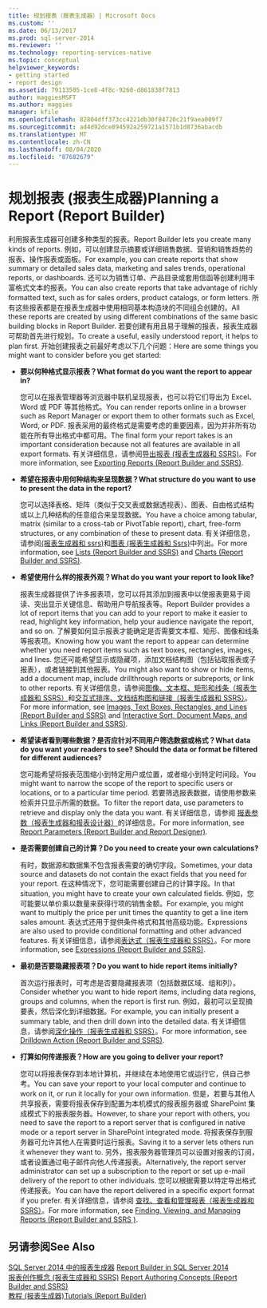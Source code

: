 ```yaml
---
title: 规划报表（报表生成器）| Microsoft Docs
ms.custom: ''
ms.date: 06/13/2017
ms.prod: sql-server-2014
ms.reviewer: ''
ms.technology: reporting-services-native
ms.topic: conceptual
helpviewer_keywords:
- getting started
- report design
ms.assetid: 79113505-1ce8-4f8c-9260-d861838f7813
author: maggiesMSFT
ms.author: maggies
manager: kfile
ms.openlocfilehash: 82804dff373cc4221db30f84720c21f9aea009f7
ms.sourcegitcommit: ad4d92dce894592a259721a1571b1d8736abacdb
ms.translationtype: MT
ms.contentlocale: zh-CN
ms.lasthandoff: 08/04/2020
ms.locfileid: "87682679"
---
```

# <a name="planning-a-report-report-builder"></a><span data-ttu-id="d1812-102">规划报表 (报表生成器)</span><span class="sxs-lookup"><span data-stu-id="d1812-102">Planning a Report (Report Builder)</span></span>
  <span data-ttu-id="d1812-103">利用报表生成器可创建多种类型的报表。</span><span class="sxs-lookup"><span data-stu-id="d1812-103">Report Builder lets you create many kinds of reports.</span></span> <span data-ttu-id="d1812-104">例如，可以创建显示摘要或详细销售数据、营销和销售趋势的报表、操作报表或面板。</span><span class="sxs-lookup"><span data-stu-id="d1812-104">For example, you can create reports that show summary or detailed sales data, marketing and sales trends, operational reports, or dashboards.</span></span> <span data-ttu-id="d1812-105">还可以为销售订单、产品目录或套用信函等创建利用丰富格式文本的报表。</span><span class="sxs-lookup"><span data-stu-id="d1812-105">You can also create reports that take advantage of richly formatted text, such as for sales orders, product catalogs, or form letters.</span></span> <span data-ttu-id="d1812-106">所有这些报表都是在报表生成器中使用相同基本构造块的不同组合创建的。</span><span class="sxs-lookup"><span data-stu-id="d1812-106">All these reports are created by using different combinations of the same basic building blocks in Report Builder.</span></span> <span data-ttu-id="d1812-107">若要创建有用且易于理解的报表，报表生成器可帮助首先进行规划。</span><span class="sxs-lookup"><span data-stu-id="d1812-107">To create a useful, easily understood report, it helps to plan first.</span></span> <span data-ttu-id="d1812-108">开始创建报表之前最好考虑以下几个问题：</span><span class="sxs-lookup"><span data-stu-id="d1812-108">Here are some things you might want to consider before you get started:</span></span>  
  
-   <span data-ttu-id="d1812-109">**要以何种格式显示报表？**</span><span class="sxs-lookup"><span data-stu-id="d1812-109">**What format do you want the report to appear in?**</span></span>  
  
     <span data-ttu-id="d1812-110">您可以在报表管理器等浏览器中联机呈现报表，也可以将它们导出为 Excel、Word 或 PDF 等其他格式。</span><span class="sxs-lookup"><span data-stu-id="d1812-110">You can render reports online in a browser such as Report Manager or export them to other formats such as Excel, Word, or PDF.</span></span> <span data-ttu-id="d1812-111">报表采用的最终格式是需要考虑的重要因素，因为并非所有功能在所有导出格式中都可用。</span><span class="sxs-lookup"><span data-stu-id="d1812-111">The final form your report takes is an important consideration because not all features are available in all export formats.</span></span> <span data-ttu-id="d1812-112">有关详细信息，请参阅[导出报表 &#40;报表生成器和 SSRS&#41;](../report-builder/export-reports-report-builder-and-ssrs.md)。</span><span class="sxs-lookup"><span data-stu-id="d1812-112">For more information, see [Exporting Reports &#40;Report Builder and SSRS&#41;](../report-builder/export-reports-report-builder-and-ssrs.md).</span></span>  
  
-   <span data-ttu-id="d1812-113">**希望在报表中用何种结构来呈现数据？**</span><span class="sxs-lookup"><span data-stu-id="d1812-113">**What structure do you want to use to present the data in the report?**</span></span>  
  
     <span data-ttu-id="d1812-114">您可以选择表格、矩阵（类似于交叉表或数据透视表）、图表、自由格式结构或以上几种结构的任意组合来呈现数据。</span><span class="sxs-lookup"><span data-stu-id="d1812-114">You have a choice among tabular, matrix (similar to a cross-tab or PivotTable report), chart, free-form structures, or any combination of these to present data.</span></span> <span data-ttu-id="d1812-115">有关详细信息，请参阅[&#40;报表生成器和 ssrs&#41;](tables-matrices-and-lists-report-builder-and-ssrs.md)和[图表 &#40;报表生成器和 Ssrs&#41;](charts-report-builder-and-ssrs.md)中列出。</span><span class="sxs-lookup"><span data-stu-id="d1812-115">For more information, see [Lists &#40;Report Builder and SSRS&#41;](tables-matrices-and-lists-report-builder-and-ssrs.md) and [Charts &#40;Report Builder and SSRS&#41;](charts-report-builder-and-ssrs.md).</span></span>  
  
-   <span data-ttu-id="d1812-116">**希望使用什么样的报表外观？**</span><span class="sxs-lookup"><span data-stu-id="d1812-116">**What do you want your report to look like?**</span></span>  
  
     <span data-ttu-id="d1812-117">报表生成器提供了许多报表项，您可以将其添加到报表中以使报表更易于阅读、突出显示关键信息、帮助用户导航报表等。</span><span class="sxs-lookup"><span data-stu-id="d1812-117">Report Builder provides a lot of report items that you can add to your report to make it easier to read, highlight key information, help your audience navigate the report, and so on.</span></span> <span data-ttu-id="d1812-118">了解要如何显示报表才能确定是否需要文本框、矩形、图像和线条等报表项。</span><span class="sxs-lookup"><span data-stu-id="d1812-118">Knowing how you want the report to appear can determine whether you need report items such as text boxes, rectangles, images, and lines.</span></span> <span data-ttu-id="d1812-119">您还可能希望显示或隐藏项，添加文档结构图（包括钻取报表或子报表），或者链接到其他报表。</span><span class="sxs-lookup"><span data-stu-id="d1812-119">You might also want to show or hide items, add a document map, include drillthrough reports or subreports, or link to other reports.</span></span> <span data-ttu-id="d1812-120">有关详细信息，请参阅[图像、文本框、矩形和线条（报表生成器和 SSRS）](rectangles-and-lines-report-builder-and-ssrs.md)和[交互式排序、文档结构图和链接（报表生成器和 SSRS）](interactive-sort-document-maps-and-links-report-builder-and-ssrs.md)。</span><span class="sxs-lookup"><span data-stu-id="d1812-120">For more information, see [Images, Text Boxes, Rectangles, and Lines &#40;Report Builder and SSRS&#41;](rectangles-and-lines-report-builder-and-ssrs.md) and [Interactive Sort, Document Maps, and Links &#40;Report Builder and SSRS&#41;](interactive-sort-document-maps-and-links-report-builder-and-ssrs.md).</span></span>  
  
-   <span data-ttu-id="d1812-121">**希望读者看到哪些数据？是否应针对不同用户筛选数据或格式？**</span><span class="sxs-lookup"><span data-stu-id="d1812-121">**What data do you want your readers to see? Should the data or format be filtered for different audiences?**</span></span>  
  
     <span data-ttu-id="d1812-122">您可能希望将报表范围缩小到特定用户或位置，或者缩小到特定时间段。</span><span class="sxs-lookup"><span data-stu-id="d1812-122">You might want to narrow the scope of the report to specific users or locations, or to a particular time period.</span></span> <span data-ttu-id="d1812-123">若要筛选报表数据，请使用参数来检索并只显示所需的数据。</span><span class="sxs-lookup"><span data-stu-id="d1812-123">To filter the report data, use parameters to retrieve and display only the data you want.</span></span> <span data-ttu-id="d1812-124">有关详细信息，请参阅 [报表参数（报表生成器和报表设计器）](report-parameters-report-builder-and-report-designer.md)的详细信息。</span><span class="sxs-lookup"><span data-stu-id="d1812-124">For more information, see [Report Parameters &#40;Report Builder and Report Designer&#41;](report-parameters-report-builder-and-report-designer.md).</span></span>  
  
-   <span data-ttu-id="d1812-125">**是否需要创建自己的计算？**</span><span class="sxs-lookup"><span data-stu-id="d1812-125">**Do you need to create your own calculations?**</span></span>  
  
     <span data-ttu-id="d1812-126">有时，数据源和数据集不包含报表需要的确切字段。</span><span class="sxs-lookup"><span data-stu-id="d1812-126">Sometimes, your data source and datasets do not contain the exact fields that you need for your report.</span></span> <span data-ttu-id="d1812-127">在这种情况下，您可能需要创建自己的计算字段。</span><span class="sxs-lookup"><span data-stu-id="d1812-127">In that situation, you might have to create your own calculated fields.</span></span> <span data-ttu-id="d1812-128">例如，您可能要以单价乘以数量来获得行项的销售金额。</span><span class="sxs-lookup"><span data-stu-id="d1812-128">For example, you might want to multiply the price per unit times the quantity to get a line item sales amount.</span></span> <span data-ttu-id="d1812-129">表达式还用于提供条件格式和其他高级功能。</span><span class="sxs-lookup"><span data-stu-id="d1812-129">Expressions are also used to provide conditional formatting and other advanced features.</span></span> <span data-ttu-id="d1812-130">有关详细信息，请参阅[表达式（报表生成器和 SSRS）](expressions-report-builder-and-ssrs.md)。</span><span class="sxs-lookup"><span data-stu-id="d1812-130">For more information, see [Expressions &#40;Report Builder and SSRS&#41;](expressions-report-builder-and-ssrs.md).</span></span>  
  
-   <span data-ttu-id="d1812-131">**最初是否要隐藏报表项？**</span><span class="sxs-lookup"><span data-stu-id="d1812-131">**Do you want to hide report items initially?**</span></span>  
  
     <span data-ttu-id="d1812-132">首次运行报表时，可考虑是否要隐藏报表项（包括数据区域、组和列）。</span><span class="sxs-lookup"><span data-stu-id="d1812-132">Consider whether you want to hide report items, including data regions, groups and columns, when the report is first run.</span></span> <span data-ttu-id="d1812-133">例如，最初可以呈现摘要表，然后深化到详细数据。</span><span class="sxs-lookup"><span data-stu-id="d1812-133">For example, you can initially present a summary table, and then drill down into the detailed data.</span></span> <span data-ttu-id="d1812-134">有关详细信息，请参阅[深化操作（报表生成器和 SSRS）](drilldown-action-report-builder-and-ssrs.md)。</span><span class="sxs-lookup"><span data-stu-id="d1812-134">For more information, see [Drilldown Action &#40;Report Builder and SSRS&#41;](drilldown-action-report-builder-and-ssrs.md).</span></span>  
  
-   <span data-ttu-id="d1812-135">**打算如何传递报表？**</span><span class="sxs-lookup"><span data-stu-id="d1812-135">**How are you going to deliver your report?**</span></span>  
  
     <span data-ttu-id="d1812-136">您可以将报表保存到本地计算机，并继续在本地使用它或运行它，供自己参考。</span><span class="sxs-lookup"><span data-stu-id="d1812-136">You can save your report to your local computer and continue to work on it, or run it locally for your own information.</span></span> <span data-ttu-id="d1812-137">但是，若要与其他人共享报表，需要将报表保存到配置为本机模式的报表服务器或 SharePoint 集成模式下的报表服务器。</span><span class="sxs-lookup"><span data-stu-id="d1812-137">However, to share your report with others, you need to save the report to a report server that is configured in native mode or a report server in SharePoint integrated mode.</span></span> <span data-ttu-id="d1812-138">将报表保存到服务器可允许其他人在需要时运行报表。</span><span class="sxs-lookup"><span data-stu-id="d1812-138">Saving it to a server lets others run it whenever they want to.</span></span> <span data-ttu-id="d1812-139">另外，报表服务器管理员可以设置对报表的订阅，或者设置通过电子邮件向他人传递报表。</span><span class="sxs-lookup"><span data-stu-id="d1812-139">Alternatively, the report server administrator can set up a subscription to the report or set up e-mail delivery of the report to other individuals.</span></span> <span data-ttu-id="d1812-140">您可以根据需要以特定导出格式传递报表。</span><span class="sxs-lookup"><span data-stu-id="d1812-140">You can have the report delivered in a specific export format if you prefer.</span></span> <span data-ttu-id="d1812-141">有关详细信息，请参阅 [查找、查看和管理报表（报表生成器和 SSRS）](../report-builder/finding-viewing-and-managing-reports-report-builder-and-ssrs.md)。</span><span class="sxs-lookup"><span data-stu-id="d1812-141">For more information, see [Finding, Viewing, and Managing Reports &#40;Report Builder and SSRS &#41;](../report-builder/finding-viewing-and-managing-reports-report-builder-and-ssrs.md).</span></span>  
  
## <a name="see-also"></a><span data-ttu-id="d1812-142">另请参阅</span><span class="sxs-lookup"><span data-stu-id="d1812-142">See Also</span></span>  
 <span data-ttu-id="d1812-143">[SQL Server 2014 中的报表生成器](../report-builder/report-builder-in-sql-server-2016.md) </span><span class="sxs-lookup"><span data-stu-id="d1812-143">[Report Builder in SQL Server 2014](../report-builder/report-builder-in-sql-server-2016.md) </span></span>  
 <span data-ttu-id="d1812-144">[报表创作概念 &#40;报表生成器和 SSRS&#41;](report-authoring-concepts-report-builder-and-ssrs.md) </span><span class="sxs-lookup"><span data-stu-id="d1812-144">[Report Authoring Concepts &#40;Report Builder and SSRS&#41;](report-authoring-concepts-report-builder-and-ssrs.md) </span></span>  
 [<span data-ttu-id="d1812-145">教程 &#40;报表生成器&#41;</span><span class="sxs-lookup"><span data-stu-id="d1812-145">Tutorials &#40;Report Builder&#41;</span></span>](../report-builder-tutorials.md)  
  
  
